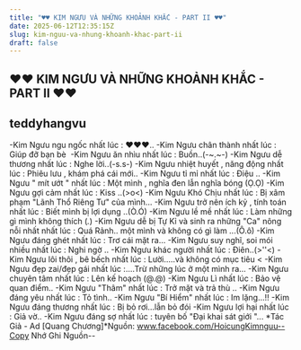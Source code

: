 ```yaml
---
title: "♥♥ KIM NGƯU VÀ NHỮNG KHOẢNH KHẮC - PART II ♥♥"
date: 2025-06-12T12:35:15Z
slug: kim-nguu-va-nhung-khoanh-khac-part-ii
draft: false
---
```


## ♥♥ KIM NGƯU VÀ NHỮNG KHOẢNH KHẮC - PART II ♥♥

## teddyhangvu

-Kim Ngưu ngu ngốc nhất lúc : ♥♥♥..​ 
-Kim Ngưu chân thành nhất lúc : Giúp đỡ bạn bè ​ 
-Kim Ngưu ăn nhìu nhất lúc : Buồn..(-~.~-)​ 
-Kim Ngưu dễ thương nhất lúc : Nghe lời..(-s.s-)​ 
-Kim Ngưu nhiệt huyết , năng động nhất lúc : Phiêu lưu , khám phá cái mới..​ 
-Kim Ngưu tỉ mỉ nhất lúc : Điệu ..​ 
-Kim Ngưu " mít ướt " nhất lúc : Một mình , nghĩa đen lẫn nghĩa bóng (Ọ.Ọ)​ 
-Kim Ngưu gợi cảm nhất lúc : Kiss ..(>o<)​ 
-Kim Ngưu Khó Chịu nhất lúc : Bị xâm phạm "Lãnh Thổ Riêng Tư" của mình...​ 
-Kim Ngưu trở nên ích kỷ , tính toán nhất lúc : Biết mình bị lợi dụng ..(Ò.Ó)​ 
-Kim Ngưu lề mề nhất lúc : Làm những gì mình không thích (*.*)​ 
-Kim Ngưu dễ bị Tự Kỉ và sinh ra những "Ca" nông nỗi nhất nhất lúc : Quá Rảnh.. một mình và không có gì làm ...(Ô.ô)​ 
-Kim Ngưu đáng ghét nhất lúc : Trơ cái mặt ra...​ 
-Kim Ngưu suy nghĩ, soi mói nhiều nhất lúc : Nghi ngờ ..​ 
-Kim Ngưu khác người nhất lúc : Điên..(>''<)​ 
-Kim Ngưu lôi thôi , bê bếch nhất lúc : Lười.....và không có mục tiêu <​ 
-Kim Ngưu đẹp zai/đẹp gái nhất lúc :....Trừ những lúc ở một mình ra...​ 
-Kim Ngưu chuyên tâm nhất lúc : Lên kế hoạch (@.@)​ 
-Kim Ngưu Lì nhất lúc : Bảo vệ quan điểm..​ 
-Kim Ngưu "Thâm" nhất lúc : Trở mặt và trả thù ..​ 
-Kim Ngưu đáng yêu nhất lúc : Tỏ tình..​ 
-Kim Ngưu "Bí Hiểm" nhất lúc : Im lặng...!!​ 
-Kim Ngưu đáng thương nhất lúc : Bị bỏ rơi...lẫn bỏ đói​ 
-Kim Ngưu lợi hại nhất lúc : Giả vờ..​ 
-Kim Ngưu đáng sợ nhất lúc : tuyên bố "Đại khai sát giới "...​ 
*Tác Giả - Ad [Quang Chương]​*Nguồn: www.facebook.com/HoicungKimnguu​--Copy Nhớ Ghi Nguồn--​ ​​ ​